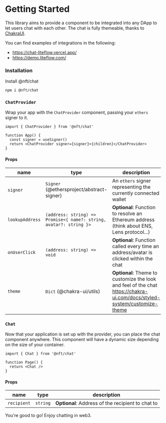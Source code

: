 # Getting Started

This library aims to provide a component to be integrated into any DApp to let users chat with each other.
The chat is fully themeable, thanks to [ChakraUI](https://chakra-ui.com/).

You can find examples of integrations in the following:

- https://chat-liteflow.vercel.app/
- https://demo.liteflow.com/

### Installation

Install @nft/chat

```bash
npm i @nft/chat
```

### `ChatProvider`

Wrap your app with the `ChatProvider` component, passing your `ethers` signer to it.

```tsx
import { ChatProvider } from '@nft/chat'

function App() {
  const signer = useSigner()
  return <ChatProvider signer={signer}>{children}</ChatProvider>
}
```

#### Props

| name            | type                                                               | description                                                                                                             |
| --------------- | ------------------------------------------------------------------ | ----------------------------------------------------------------------------------------------------------------------- |
| `signer`        | `Signer` (@ethersproject/abstract-signer)                          | An `ethers` signer representing the currently connected wallet                                                          |
| `lookupAddress` | `(address: string) => Promise<{ name?: string, avatar?: string }>` | **Optional**: Function to resolve an Ethereum address (think about ENS, Lens protocol...)                               |
| `onUserClick`   | `(address: string) => void`                                        | **Optional**: Function called every time an address/avatar is clicked within the chat                                   |
| `theme`         | `Dict` (@chakra-ui/utils)                                          | **Optional**: Theme to customize the look and feel of the chat https://chakra-ui.com/docs/styled-system/customize-theme |

### `Chat`

Now that your application is set up with the provider, you can place the chat component anywhere.
This component will have a dynamic size depending on the size of your container.

```tsx
import { Chat } from '@nft/chat'

function Page() {
  return <Chat />
}
```

#### Props

| name        | type     | description                                       |
| ----------- | -------- | ------------------------------------------------- |
| `recipient` | `string` | **Optional**: Address of the recipient to chat to |

You're good to go! Enjoy chatting in web3.
